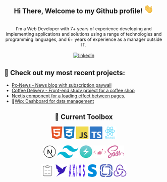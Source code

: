 <div align="center">
<h2> Hi There, Welcome to my Github profile! <img src="https://github.com/cleisonmp/cleisonmp/blob/main/gifs/helloHand.gif" width="30"></h2>
<br />
I'm a Web Developer with 7+ years of experience developing and implementing applications and solutions using a range of technologies and programming languages, and 6+ years of experience as a manager outside IT.
<br />
<br />
<a href="https://www.linkedin.com/in/cleison-pereira-00582639/" target="_blank">
<img src=https://img.shields.io/badge/linkedin-%2300acee.svg?color=405DE6&style=for-the-badge&logo=linkedin&logoColor=white alt=linkedin style="margin-bottom: 5px;" />
</a>
</div>

## 📌 Check out my most recent projects:

- [Px-News - News blog with subscription paywall](https://px-news.vercel.app/)
- [Coffee Delivery - Front-end study project for a coffee shop](https://coffee-delivery-omega.vercel.app/)
- [Nextjs component for a loading effect between pages.](https://github.com/cleisonmp/nextjs-progressbar-spinner)
- :construction:[Wip: Dashboard for data management](https://din-go.vercel.app/dashboard)

<div align="center">
  <h2> 🧰 Current Toolbox</h2>
  <a margin="10" href="https://developer.mozilla.org/en-US/docs/Web/HTML" target="_blank"><img margin="10px" height="40" src="https://github.com/cleisonmp/cleisonmp/blob/main/svgs/html.svg" alt="html"></a>
  <a margin="10" href="https://developer.mozilla.org/en-US/docs/Web/CSS" target="_blank"><img margin="10px" height="40" src="https://github.com/cleisonmp/cleisonmp/blob/main/svgs/css.svg" alt="css"></a>
  <a margin="10" href="https://developer.mozilla.org/en-US/docs/Web/JavaScript" target="_blank"><img margin="10px" height="40" src="https://github.com/cleisonmp/cleisonmp/blob/main/svgs/javascript.svg" alt="javascript"></a>
  <a margin="10" href="https://www.typescriptlang.org/" target="_blank"><img margin="10px" height="40" src="https://github.com/cleisonmp/cleisonmp/blob/main/svgs/typescript.svg" alt="typescript"></a>
  <a margin="10" href="https://reactjs.org" target="_blank"><img margin="10px" height="40" src="https://github.com/cleisonmp/cleisonmp/blob/main/svgs/reactWithText.svg" alt="react"></a>
  <br />
  <br />  
  <a margin="10" href="https://nextjs.org" target="_blank"><img margin="10px" height="40" src="https://github.com/cleisonmp/cleisonmp/blob/main/svgs/nextjsWhite.svg" alt="next js"></a>
  <a margin="10" href="https://tailwindcss.com" target="_blank"><img margin="10px" height="40" src="https://github.com/cleisonmp/cleisonmp/blob/main/svgs/tailwind.svg" alt="tailwind"></a>
  <a margin="10" href="https://chakra-ui.com/" target="_blank"><img margin="10px" height="40" src="https://github.com/cleisonmp/cleisonmp/blob/main/svgs/chakra.svg" alt="chakra"></a>  
  <a margin="10" href="https://styled-components.com/" target="_blank"><img margin="10px" height="40" color="DB7093" src="https://github.com/cleisonmp/cleisonmp/blob/main/svgs/styledcomponents.svg" alt="styled components"></a>
  <a margin="10" href="https://sass-lang.com" target="_blank"><img margin="10px" height="40" src="https://github.com/cleisonmp/cleisonmp/blob/main/svgs/sass.svg" alt="sass"></a>  
  <br />
  <br />  
  <a margin="10" href="https://react-hook-form.com/" target="_blank"><img margin="10px" height="40" src="https://github.com/cleisonmp/cleisonmp/blob/main/svgs/hookForm.svg" alt="react hook form"></a>
  <a margin="10" href="https://fauna.com/" target="_blank"><img margin="10px" height="40" src="https://github.com/cleisonmp/cleisonmp/blob/main/svgs/fauna.svg" alt="fauna db"></a>
  <a margin="10" href="https://axios-http.com/" target="_blank"><img margin="10px" width="50" height="40" src="https://github.com/cleisonmp/cleisonmp/blob/main/svgs/axios.svg" alt="axios http"></a>
  <a margin="10" href="https://stripe.com/" target="_blank"><img margin="10px" height="40" src="https://github.com/cleisonmp/cleisonmp/blob/main/svgs/stripe.svg" alt="stripe"></a>
  <a margin="10" href="https://prismic.io/" target="_blank"><img margin="10px" height="40" src="https://github.com/cleisonmp/cleisonmp/blob/main/svgs/prismic.svg" alt="prismic"></a>
  <a margin="10" href="https://react-redux.js.org/" target="_blank"><img margin="10px" height="40" src="https://github.com/cleisonmp/cleisonmp/blob/main/svgs/redux.svg" alt="redux"></a>
  <br />
 </div>

